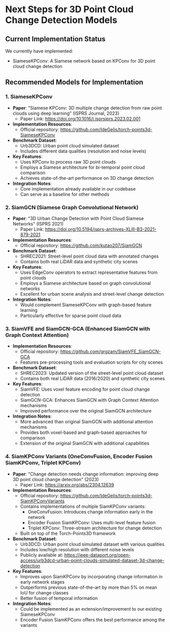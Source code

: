 # Next Steps for 3D Point Cloud Change Detection Models

## Current Implementation Status
We currently have implemented:
- SiameseKPConv: A Siamese network based on KPConv for 3D point cloud change detection

## Recommended Models for Implementation

### 1. SiameseKPConv
- **Paper**: "Siamese KPConv: 3D multiple change detection from raw point clouds using deep learning" (ISPRS Journal, 2023)
  - Paper Link: https://doi.org/10.1016/j.isprsjprs.2023.02.001
- **Implementation Resources**:
  - Official repository: https://github.com/IdeGelis/torch-points3d-SiameseKPConv
- **Benchmark Dataset**:
  - Urb3DCD: Urban point cloud simulated dataset
  - Includes different data qualities (resolution and noise levels)
- **Key Features**:
  - Uses KPConv to process raw 3D point clouds
  - Employs a Siamese architecture for bi-temporal point cloud comparison
  - Achieves state-of-the-art performance on 3D change detection
- **Integration Notes**:
  - Core implementation already available in our codebase
  - Can serve as a baseline for other methods

### 2. SiamGCN (Siamese Graph Convolutional Network)
- **Paper**: "3D Urban Change Detection with Point Cloud Siamese Networks" (ISPRS 2021)
  - Paper Link: https://doi.org/10.5194/isprs-archives-XLIII-B3-2021-879-2021
- **Implementation Resources**:
  - Official repository: https://github.com/kutao207/SiamGCN
- **Benchmark Dataset**:
  - SHREC2021: Street-level point cloud data with annotated changes
  - Contains both real LiDAR data and synthetic city scenes
- **Key Features**:
  - Uses EdgeConv operators to extract representative features from point clouds
  - Employs a Siamese architecture based on graph convolutional networks
  - Excellent for urban scene analysis and street-level change detection
- **Integration Notes**:
  - Would complement SiameseKPConv with graph-based feature learning
  - Particularly effective for sparse point cloud data

### 3. SiamVFE and SiamGCN-GCA (Enhanced SiamGCN with Graph Context Attention)
- **Implementation Resources**:
  - Official repository: https://github.com/grgzam/SiamVFE_SiamGCN-GCA
  - Features pre-processing tools and evaluation scripts for city scenes
- **Benchmark Dataset**:
  - SHREC2023: Updated version of the street-level point cloud dataset
  - Contains both real LiDAR data (2016/2020) and synthetic city scenes
- **Key Features**:
  - SiamVFE: Uses voxel feature encoding for point cloud change detection
  - SiamGCN-GCA: Enhances SiamGCN with Graph Context Attention mechanisms
  - Improved performance over the original SiamGCN architecture
- **Integration Notes**:
  - More advanced than original SiamGCN with additional attention mechanisms
  - Provides both voxel-based and graph-based approaches for comparison
  - Extension of the original SiamGCN with additional capabilities

### 4. SiamKPConv Variants (OneConvFusion, Encoder Fusion SiamKPConv, Triplet KPConv)
- **Paper**: "Change detection needs change information: improving deep 3D point cloud change detection" (2023)
  - Paper Link: https://arxiv.org/abs/2304.12639
- **Implementation Resources**:
  - Official repository: https://github.com/IdeGelis/torch-points3d-SiamKPConvVariants
  - Contains implementations of multiple SiamKPConv variants:
    - OneConvFusion: Introduces change information early in the network
    - Encoder Fusion SiamKPConv: Uses multi-level feature fusion
    - Triplet KPConv: Three-stream architecture for change detection
  - Built on top of the Torch-Points3D framework
- **Benchmark Dataset**:
  - Urb3DCD: Urban point cloud simulated dataset with various qualities
  - Includes low/high resolution with different noise levels
  - Publicly available at: https://ieee-dataport.org/open-access/urb3dcd-urban-point-clouds-simulated-dataset-3d-change-detection
- **Key Features**:
  - Improves upon SiamKPConv by incorporating change information in early network stages
  - Outperforms previous state-of-the-art by more than 5% on mean IoU for change classes
  - Better fusion of temporal information
- **Integration Notes**:
  - Could be implemented as an extension/improvement to our existing SiameseKPConv
  - Encoder Fusion SiamKPConv offers the best performance among the variants

